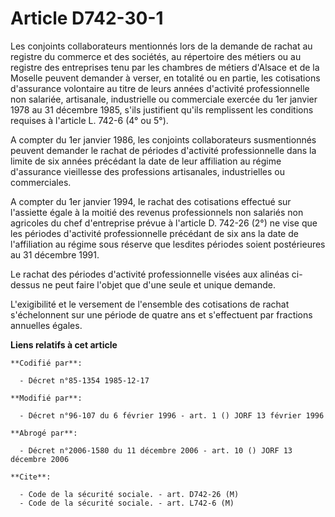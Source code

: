 # Article D742-30-1

Les conjoints collaborateurs mentionnés lors de la demande de rachat au registre du commerce et des sociétés, au répertoire
des métiers ou au registre des entreprises tenu par les chambres de métiers d'Alsace et de la Moselle peuvent demander à
verser, en totalité ou en partie, les cotisations d'assurance volontaire au titre de leurs années d'activité professionnelle
non salariée, artisanale, industrielle ou commerciale exercée du 1er janvier 1978 au 31 décembre 1985, s'ils justifient
qu'ils remplissent les conditions requises à l'article L. 742-6 (4° ou 5°).

A compter du 1er janvier 1986, les conjoints collaborateurs susmentionnés peuvent demander le rachat de périodes d'activité
professionnelle dans la limite de six années précédant la date de leur affiliation au régime d'assurance vieillesse des
professions artisanales, industrielles ou commerciales.

A compter du 1er janvier 1994, le rachat des cotisations effectué sur l'assiette égale à la moitié des revenus professionnels
non salariés non agricoles du chef d'entreprise prévue à l'article D. 742-26 (2°) ne vise que les périodes d'activité
professionnelle précédant de six ans la date de l'affiliation au régime sous réserve que lesdites périodes soient
postérieures au 31 décembre 1991.

Le rachat des périodes d'activité professionnelle visées aux alinéas ci-dessus ne peut faire l'objet que d'une seule et
unique demande.

L'exigibilité et le versement de l'ensemble des cotisations de rachat s'échelonnent sur une période de quatre ans et
s'effectuent par fractions annuelles égales.

**Liens relatifs à cet article**

	**Codifié par**:

	  - Décret n°85-1354 1985-12-17

	**Modifié par**:

	  - Décret n°96-107 du 6 février 1996 - art. 1 () JORF 13 février 1996

	**Abrogé par**:

	  - Décret n°2006-1580 du 11 décembre 2006 - art. 10 () JORF 13 décembre 2006

	**Cite**:

	  - Code de la sécurité sociale. - art. D742-26 (M)
	  - Code de la sécurité sociale. - art. L742-6 (M)
